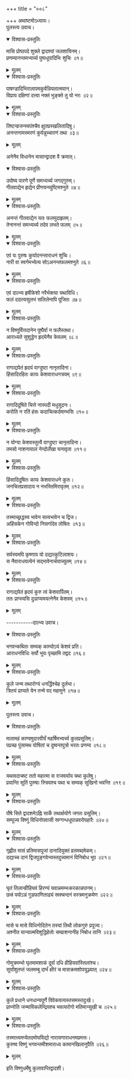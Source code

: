 +++
title = "००८"

+++
अथाष्टमोऽध्यायः।  
पुलस्त्य उवाच।  

<details open><summary>विश्वास-प्रस्तुतिः</summary>

मासि प्रोष्ठपदे शुक्ले द्वादश्यां जलशायिनम्।  
प्रणम्यानन्तमभ्यर्च्य पुष्पधूपादिभिः शुचिः ॥१॥
</details>

<details><summary>मूलम्</summary>

मासि प्रोष्ठपदे शुक्ले द्वादश्यां जलशायिनम्।  
प्रणम्यानन्तमभ्यर्च्य पुष्पधूपादिभिः शुचिः ॥१॥
</details>


<details open><summary>विश्वास-प्रस्तुतिः</summary>

पाषण्डादिभिरालापमकुर्वन्नियतात्मवान्।  
विप्राय दक्षिणां दत्त्वा नक्तं भुङ्क्ते तु यो नरः ॥२॥
</details>

<details><summary>मूलम्</summary>

पाषण्डादिभिरालापमकुर्वन्नियतात्मवान्।  
विप्राय दक्षिणां दत्त्वा नक्तं भुङ्क्ते तु यो नरः ॥२॥
</details>


<details open><summary>विश्वास-प्रस्तुतिः</summary>

तिष्टन्व्रजन्स्वपंश्चैव क्षुतप्रस्खलितादिषु।  
अनन्तनामस्मरणं कुर्वन्नुच्चारणं तथा ॥३॥
</details>

<details><summary>मूलम्</summary>

तिष्टन्व्रजन्स्वपंश्चैव क्षुतप्रस्खलितादिषु।  
अनन्तनामस्मरणं कुर्वन्नुच्चारणं तथा ॥३॥
</details>

अनेनैव विधानेन मासान्द्वादश वै क्रमात्।  

<details open><summary>विश्वास-प्रस्तुतिः</summary>

उपोष्य पारणे पूर्णे समभ्यर्च्य जगद्गुरुम्।  
गीतवाद्येन हृद्येन प्रीणयन्व्युष्टिमश्नुते ॥४॥
</details>

<details><summary>मूलम्</summary>

उपोष्य पारणे पूर्णे समभ्यर्च्य जगद्गुरुम्।  
गीतवाद्येन हृद्येन प्रीणयन्व्युष्टिमश्नुते ॥४॥
</details>


<details open><summary>विश्वास-प्रस्तुतिः</summary>

अनन्तं गीतवाद्येन यतः फलमुदाहृतम्।  
तेनानन्तं समभ्यर्च्य तदेव लभते फलम् ॥५॥
</details>

<details><summary>मूलम्</summary>

अनन्तं गीतवाद्येन यतः फलमुदाहृतम्।  
तेनानन्तं समभ्यर्च्य तदेव लभते फलम् ॥५॥
</details>


<details open><summary>विश्वास-प्रस्तुतिः</summary>

एवं यः पुरुषः कुर्यादनन्ताराधनं शुचिः।  
नारी वा स्वर्गमभ्येत्य सोऽअनन्तफलमश्नुते ॥६॥
</details>

<details><summary>मूलम्</summary>

एवं यः पुरुषः कुर्यादनन्ताराधनं शुचिः।  
नारी वा स्वर्गमभ्येत्य सोऽअनन्तफलमश्नुते ॥६॥
</details>


<details open><summary>विश्वास-प्रस्तुतिः</summary>

एवं दाल्भ्य हृषीकेशो नरैर्भक्त्या यथाविधि।  
फलं ददात्यसुलभं सलिलेनापि पूजितः ॥७॥
</details>

<details><summary>मूलम्</summary>

एवं दाल्भ्य हृषीकेशो नरैर्भक्त्या यथाविधि।  
फलं ददात्यसुलभं सलिलेनापि पूजितः ॥७॥
</details>


<details open><summary>विश्वास-प्रस्तुतिः</summary>

न विष्णुर्वित्तदानेन पुष्पैर्वा न फलैस्तथा।  
आराध्यते सुशुद्धेन हृदयेनैव केवलम् ॥८॥
</details>

<details><summary>मूलम्</summary>

न विष्णुर्वित्तदानेन पुष्पैर्वा न फलैस्तथा।  
आराध्यते सुशुद्धेन हृदयेनैव केवलम् ॥८॥
</details>


<details open><summary>विश्वास-प्रस्तुतिः</summary>

रागाद्यपेतं हृदयं वाग्दुष्टा नानृतादिना।  
हिंसादिरहितः कायः केशवाराधनत्रयम् ॥९॥
</details>

<details><summary>मूलम्</summary>

रागाद्यपेतं हृदयं वाग्दुष्टा नानृतादिना।  
हिंसादिरहितः कायः केशवाराधनत्रयम् ॥९॥
</details>


<details open><summary>विश्वास-प्रस्तुतिः</summary>

रागादिदूषिते चित्ते नास्पदी मधुसूदनः।  
करोति न रतिं हंसः कदाचित्कर्दमाम्भसि ॥१०॥
</details>

<details><summary>मूलम्</summary>

रागादिदूषिते चित्ते नास्पदी मधुसूदनः।  
करोति न रतिं हंसः कदाचित्कर्दमाम्भसि ॥१०॥
</details>


<details open><summary>विश्वास-प्रस्तुतिः</summary>

न योग्या केशवस्तुत्यै वाग्दुष्टा चानृतादिना।  
तमसो नाशनायालं नेन्दोर्लेखा घनावृता ॥११॥
</details>

<details><summary>मूलम्</summary>

न योग्या केशवस्तुत्यै वाग्दुष्टा चानृतादिना।  
तमसो नाशनायालं नेन्दोर्लेखा घनावृता ॥११॥
</details>


<details open><summary>विश्वास-प्रस्तुतिः</summary>

हिंसादिदूषितः कायः केशवाराधने कुतः।  
जनचित्तप्रसादाय न नभस्तिमिरावृतम् ॥१२॥
</details>

<details><summary>मूलम्</summary>

हिंसादिदूषितः कायः केशवाराधने कुतः।  
जनचित्तप्रसादाय न नभस्तिमिरावृतम् ॥१२॥
</details>


<details open><summary>विश्वास-प्रस्तुतिः</summary>

तस्माच्छ्रद्धस्व भावेन सत्यभावेन च द्विज।  
अहिंसकेन गोविन्दो निसर्गादेव तोषितः ॥१३॥
</details>

<details><summary>मूलम्</summary>

तस्माच्छ्रद्धस्व भावेन सत्यभावेन च द्विज।  
अहिंसकेन गोविन्दो निसर्गादेव तोषितः ॥१३॥
</details>


<details open><summary>विश्वास-प्रस्तुतिः</summary>

सर्वस्वमपि कृष्णाय यो दद्यात्कुटिलाशयः।  
स नैवाराधयत्येनं सद्भावेनार्चयाच्युतम् ॥१४॥
</details>

<details><summary>मूलम्</summary>

सर्वस्वमपि कृष्णाय यो दद्यात्कुटिलाशयः।  
स नैवाराधयत्येनं सद्भावेनार्चयाच्युतम् ॥१४॥
</details>


<details open><summary>विश्वास-प्रस्तुतिः</summary>

रागाद्यपेतं हृदयं कुरु त्वं केशवार्पितम्।  
ततः प्राप्स्यसि दुःप्राप्यमयत्नेनैव केशवम् ॥१५॥
</details>

<details><summary>मूलम्</summary>

रागाद्यपेतं हृदयं कुरु त्वं केशवार्पितम्।  
ततः प्राप्स्यसि दुःप्राप्यमयत्नेनैव केशवम् ॥१५॥
</details>

\-----------दाल्भ्य उवाच।  

<details open><summary>विश्वास-प्रस्तुतिः</summary>

भगवन्कथितः सम्यक् काम्योऽयं केशवं प्रति।  
आराधनविधिः सर्वो भूयः पृच्छामि तद्वद ॥१६॥
</details>

<details><summary>मूलम्</summary>

भगवन्कथितः सम्यक् काम्योऽयं केशवं प्रति।  
आराधनविधिः सर्वो भूयः पृच्छामि तद्वद ॥१६॥
</details>


<details open><summary>विश्वास-प्रस्तुतिः</summary>

कुले जन्म तथारोग्यं धनर्द्धिश्चेह दुर्लभा।  
त्रितयं प्राप्यते येन तन्मे वद महामुने ॥१७॥
</details>

<details><summary>मूलम्</summary>

कुले जन्म तथारोग्यं धनर्द्धिश्चेह दुर्लभा।  
त्रितयं प्राप्यते येन तन्मे वद महामुने ॥१७॥
</details>

पुलस्त्य उवाच।  

<details open><summary>विश्वास-प्रस्तुतिः</summary>

मातामहं काण्वमुदारवीर्यं महर्षिमभ्यर्च्य कुलप्रसूतिम्।  
पप्रच्छ पुंसामथ योषितां च दुष्वन्तपुत्रो भरतः प्रणम्य ॥१८॥
</details>

<details><summary>मूलम्</summary>

मातामहं काण्वमुदारवीर्यं महर्षिमभ्यर्च्य कुलप्रसूतिम्।  
पप्रच्छ पुंसामथ योषितां च दुष्वन्तपुत्रो भरतः प्रणम्य ॥१८॥
</details>


<details open><summary>विश्वास-प्रस्तुतिः</summary>

यथावदाचष्ट ततो महात्मा स राजवर्याय यथा कुलेषु।  
प्रयान्ति सूतिं पुरुषाः स्त्रियश्च यथा च सम्यक् सुखिनो भवन्ति ॥१९॥
</details>

<details><summary>मूलम्</summary>

यथावदाचष्ट ततो महात्मा स राजवर्याय यथा कुलेषु।  
प्रयान्ति सूतिं पुरुषाः स्त्रियश्च यथा च सम्यक् सुखिनो भवन्ति ॥१९॥
</details>


<details open><summary>विश्वास-प्रस्तुतिः</summary>

पौषे सिते द्वादशमेऽह्नि सार्के तथार्क्षयोगे जगतः प्रसूतिम्।  
सम्पूज्य विष्णुं विधिनोपवासी स्रग्गन्धधूपान्नवरोपहारैः ॥२०॥
</details>

<details><summary>मूलम्</summary>

पौषे सिते द्वादशमेऽह्नि सार्के तथार्क्षयोगे जगतः प्रसूतिम्।  
सम्पूज्य विष्णुं विधिनोपवासी स्रग्गन्धधूपान्नवरोपहारैः ॥२०॥
</details>


<details open><summary>विश्वास-प्रस्तुतिः</summary>

गृह्णीत मासं प्रतिमासपूजां दानादियुक्तं व्रतमब्दमेकम्।  
दद्याच्च दानं द्विजपुङ्गवेभ्यस्तदुच्यमानं विनिबोध भूप ॥२१॥
</details>

<details><summary>मूलम्</summary>

गृह्णीत मासं प्रतिमासपूजां दानादियुक्तं व्रतमब्दमेकम्।  
दद्याच्च दानं द्विजपुङ्गवेभ्यस्तदुच्यमानं विनिबोध भूप ॥२१॥
</details>


<details open><summary>विश्वास-प्रस्तुतिः</summary>

घृतं तिलान्व्रीहियवं हिरण्यं यवान्नमम्भःकरकान्नपानम्।  
छत्त्रं पयोऽन्नं गुडफाणिताढ्यं स्रक्चन्दनं वस्त्रमनुक्रमेण ॥२२॥
</details>

<details><summary>मूलम्</summary>

घृतं तिलान्व्रीहियवं हिरण्यं यवान्नमम्भःकरकान्नपानम्।  
छत्त्रं पयोऽन्नं गुडफाणिताढ्यं स्रक्चन्दनं वस्त्रमनुक्रमेण ॥२२॥
</details>


<details open><summary>विश्वास-प्रस्तुतिः</summary>

मासे च मासे विधिनोदितेन तस्यां तिथौ लोकगुरुं प्रपूज्य।  
अश्नीत यान्यात्मविशुद्धिहेतोः सम्प्राशनानीह निबोध तानि ॥२३॥
</details>

<details><summary>मूलम्</summary>

मासे च मासे विधिनोदितेन तस्यां तिथौ लोकगुरुं प्रपूज्य।  
अश्नीत यान्यात्मविशुद्धिहेतोः सम्प्राशनानीह निबोध तानि ॥२३॥
</details>


<details open><summary>विश्वास-प्रस्तुतिः</summary>

गोमूत्रमम्भो घृतमामशाकं दूर्वा दधि व्रीहियवांस्तिलांश्च।  
सूर्यांशुतप्तं जलमम्बु दार्भं क्षीरं च मासक्रमशोपयुञ्ज्यात् ॥२४॥
</details>

<details><summary>मूलम्</summary>

गोमूत्रमम्भो घृतमामशाकं दूर्वा दधि व्रीहियवांस्तिलांश्च।  
सूर्यांशुतप्तं जलमम्बु दार्भं क्षीरं च मासक्रमशोपयुञ्ज्यात् ॥२४॥
</details>


<details open><summary>विश्वास-प्रस्तुतिः</summary>

कुले प्रधाने धनधान्यपूर्णे विवेकवत्यस्तसमस्तदुःखे।  
प्राप्नोति जन्माविकलेन्द्रियश्च भवत्यरोगो मतिमान्सुखी च ॥२५॥
</details>

<details><summary>मूलम्</summary>

कुले प्रधाने धनधान्यपूर्णे विवेकवत्यस्तसमस्तदुःखे।  
प्राप्नोति जन्माविकलेन्द्रियश्च भवत्यरोगो मतिमान्सुखी च ॥२५॥
</details>


<details open><summary>विश्वास-प्रस्तुतिः</summary>

तस्मात्त्वमप्येतदमोघविद्यो नारायणाराधनमप्रमत्तः।  
कुरुष्व विष्णुं भगवन्तमीशमाराध्य कामानखिलानुपैति ॥२६॥
</details>

<details><summary>मूलम्</summary>

तस्मात्त्वमप्येतदमोघविद्यो नारायणाराधनमप्रमत्तः।  
कुरुष्व विष्णुं भगवन्तमीशमाराध्य कामानखिलानुपैति ॥२६॥
</details>

इति विष्णुधर्मेषु कुलावाप्तिद्वादशी।  
